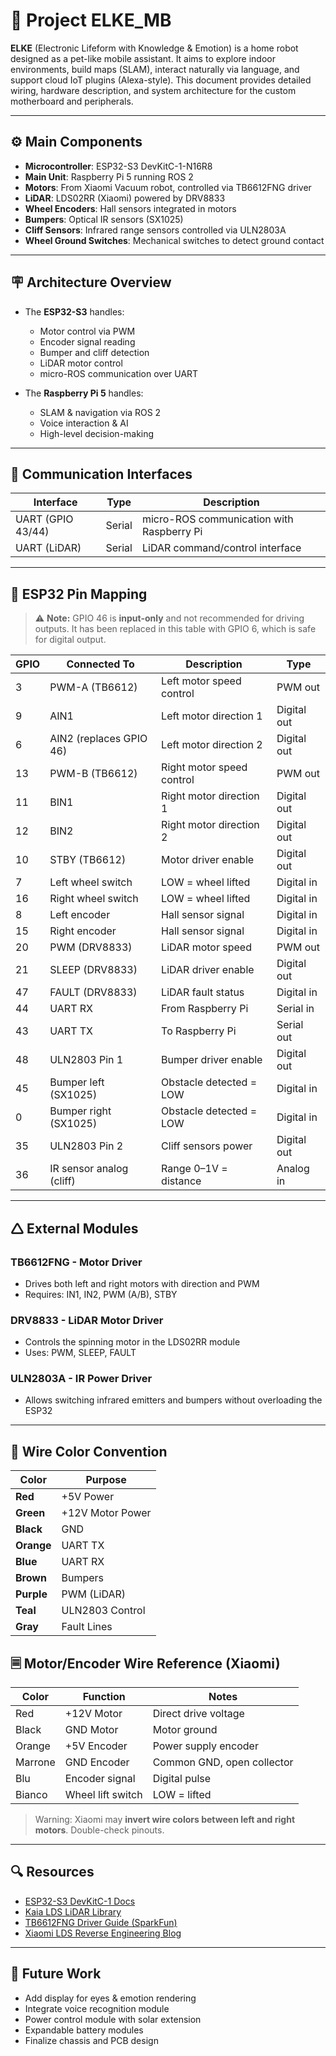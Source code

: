 # 📘 Project ELKE_MB

**ELKE** (Electronic Lifeform with Knowledge & Emotion) is a home robot designed as a pet-like mobile assistant. It aims to explore indoor environments, build maps (SLAM), interact naturally via language, and support cloud IoT plugins (Alexa-style). This document provides detailed wiring, hardware description, and system architecture for the custom motherboard and peripherals.

---

## ⚙️ Main Components

- **Microcontroller**: ESP32-S3 DevKitC-1-N16R8
- **Main Unit**: Raspberry Pi 5 running ROS 2
- **Motors**: From Xiaomi Vacuum robot, controlled via TB6612FNG driver
- **LiDAR**: LDS02RR (Xiaomi) powered by DRV8833
- **Wheel Encoders**: Hall sensors integrated in motors
- **Bumpers**: Optical IR sensors (SX1025)
- **Cliff Sensors**: Infrared range sensors controlled via ULN2803A
- **Wheel Ground Switches**: Mechanical switches to detect ground contact

---

## 🪧️ Architecture Overview

- The **ESP32-S3** handles:
  - Motor control via PWM
  - Encoder signal reading
  - Bumper and cliff detection
  - LiDAR motor control
  - micro-ROS communication over UART

- The **Raspberry Pi 5** handles:
  - SLAM & navigation via ROS 2
  - Voice interaction & AI
  - High-level decision-making

---

## 📮️ Communication Interfaces

| Interface | Type | Description |
|----------|------|-------------|
| UART (GPIO 43/44) | Serial | micro-ROS communication with Raspberry Pi |
| UART (LiDAR) | Serial | LiDAR command/control interface |

---

## 🔌 ESP32 Pin Mapping

> ⚠️ **Note:** GPIO 46 is **input-only** and not recommended for driving outputs. It has been replaced in this table with GPIO 6, which is safe for digital output.

| GPIO | Connected To | Description | Type |
|------|--------------|-------------|------|
| 3    | PWM-A (TB6612) | Left motor speed control | PWM out |
| 9    | AIN1          | Left motor direction 1 | Digital out |
| 6    | AIN2 (replaces GPIO 46) | Left motor direction 2 | Digital out |
| 13   | PWM-B (TB6612) | Right motor speed control | PWM out |
| 11   | BIN1          | Right motor direction 1 | Digital out |
| 12   | BIN2          | Right motor direction 2 | Digital out |
| 10   | STBY (TB6612) | Motor driver enable | Digital out |
| 7    | Left wheel switch | LOW = wheel lifted | Digital in |
| 16   | Right wheel switch | LOW = wheel lifted | Digital in |
| 8    | Left encoder | Hall sensor signal | Digital in |
| 15   | Right encoder | Hall sensor signal | Digital in |
| 20   | PWM (DRV8833) | LiDAR motor speed | PWM out |
| 21   | SLEEP (DRV8833) | LiDAR driver enable | Digital out |
| 47   | FAULT (DRV8833) | LiDAR fault status | Digital in |
| 44   | UART RX | From Raspberry Pi | Serial in |
| 43   | UART TX | To Raspberry Pi | Serial out |
| 48   | ULN2803 Pin 1 | Bumper driver enable | Digital out |
| 45   | Bumper left (SX1025) | Obstacle detected = LOW | Digital in |
| 0    | Bumper right (SX1025) | Obstacle detected = LOW | Digital in |
| 35   | ULN2803 Pin 2 | Cliff sensors power | Digital out |
| 36   | IR sensor analog (cliff) | Range 0–1V = distance | Analog in |

---

## 🛆 External Modules

### TB6612FNG - Motor Driver
- Drives both left and right motors with direction and PWM
- Requires: IN1, IN2, PWM (A/B), STBY

### DRV8833 - LiDAR Motor Driver
- Controls the spinning motor in the LDS02RR module
- Uses: PWM, SLEEP, FAULT

### ULN2803A - IR Power Driver
- Allows switching infrared emitters and bumpers without overloading the ESP32

---

## 🌈 Wire Color Convention

| Color | Purpose |
|-------|---------|
| **Red** | +5V Power |
| **Green** | +12V Motor Power |
| **Black** | GND |
| **Orange** | UART TX |
| **Blue** | UART RX |
| **Brown** | Bumpers |
| **Purple** | PWM (LiDAR) |
| **Teal** | ULN2803 Control |
| **Gray** | Fault Lines |


## 🗏️ Motor/Encoder Wire Reference (Xiaomi)

| Color | Function | Notes |
|--------|----------|-------|
| Red | +12V Motor | Direct drive voltage |
| Black | GND Motor | Motor ground |
| Orange | +5V Encoder | Power supply encoder |
| Marrone | GND Encoder | Common GND, open collector |
| Blu | Encoder signal | Digital pulse |
| Bianco | Wheel lift switch | LOW = lifted |

> Warning: Xiaomi may **invert wire colors between left and right motors**. Double-check pinouts.

---

## 🔍 Resources

- [ESP32-S3 DevKitC-1 Docs](https://docs.espressif.com/projects/esp-dev-kits/en/latest/esp32s3/esp32-s3-devkitc-1/user_guide.html)
- [Kaia LDS LiDAR Library](https://github.com/kaiaai/LDS)
- [TB6612FNG Driver Guide (SparkFun)](https://learn.sparkfun.com/tutorials/tb6612fng-hookup-guide)
- [Xiaomi LDS Reverse Engineering Blog](https://makerspet.com/blog/how-to-connect-xiaomi-lds02rr-lidar-to-esp32/)

---

## 📍 Future Work
- Add display for eyes & emotion rendering
- Integrate voice recognition module
- Power control module with solar extension
- Expandable battery modules
- Finalize chassis and PCB design

